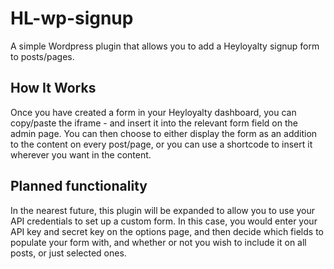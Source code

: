 # HL-wp-signup
A simple Wordpress plugin that allows you to add a Heyloyalty signup form to posts/pages.

## How It Works
Once you have created a form in your Heyloyalty dashboard, you can copy/paste the iframe - and insert it into the relevant form field on the admin page. You can then choose to either display the form as an addition to the content on every post/page, or you can use a shortcode to insert it wherever you want in the content.

## Planned functionality
In the nearest future, this plugin will be expanded to allow you to use your API credentials to set up a custom form. In this case, you would enter your API key and secret key on the options page, and then decide which fields to populate your form with, and whether or not you wish to include it on all posts, or just selected ones.
